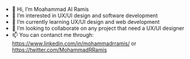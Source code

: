 - 👋 Hi, I’m Moahammad Al Ramis
- 👀 I’m interested in UX/UI design and software development
- 🌱 I’m currently learning UX/UI design and web development
- 💞️ I’m looking to collaborate on any project that need a UX/UI designer
- 📫 You can contanct me through: https://www.linkedin.com/in/mohammadrramis/ or https://twitter.com/MohammadRRamis

<!---
MohammadRRamis/MohammadRRamis is a ✨ special ✨ repository because its `README.md` (this file) appears on your GitHub profile.
You can click the Preview link to take a look at your changes.
--->
